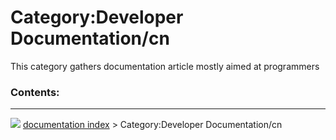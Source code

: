 # Category:Developer Documentation/cn
This category gathers documentation article mostly aimed at programmers

### Contents:



---
![](images/Right_arrow.png) [documentation index](../README.md) > Category:Developer Documentation/cn
